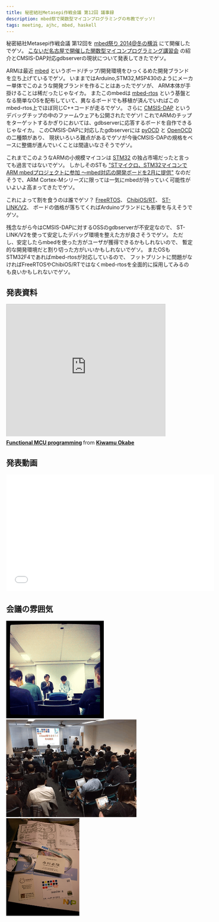 ```yaml
---
title: 秘密結社Metasepi作戦会議 第12回 議事録
description: mbed祭で関数型マイコンプログラミングの布教でゲッソ!
tags: meeting, ajhc, mbed, haskell
---
```


秘密結社Metasepi作戦会議 第12回を
[mbed祭り 2014@冬の横浜](http://atnd.org/events/46135#comments)
にて開催したでゲソ。
[こないだ名古屋で開催した関数型マイコンプログラミング講習会](2014-01-05-mbed_fp_0.html)
の紹介とCMSIS-DAP対応gdbserverの現状について発表してきたでゲソ。

ARMは最近
[mbed](http://mbed.org/handbook/)
というボード/チップ/開発環境をひっくるめた開発ブランドを立ち上げているでゲソ。
いままではArduino,STM32,MSP430のようにメーカー単体でこのような開発ブランドを作ることはあったでゲソが、
ARM本体が手掛けることは稀だったじゃなイカ。
またこのmbedは
[mbed-rtos](https://github.com/mbedmicro/mbed)
という基盤となる簡単なOSを配布していて、異なるボードでも移植が済んでいればこのmbed-rtos上でほぼ同じC++コードが走るでゲソ。
さらに [CMSIS-DAP](https://github.com/mbedmicro/CMSIS-DAP) というデバッグチップの中のファームウェアも公開されたでゲソ!
これでARMのチップをターゲットするかぎりにおいては、gdbserverに応答するボードを自作できるじゃなイカ。
このCMSIS-DAPに対応したgdbserverには
[pyOCD](https://github.com/mbedmicro/pyOCD) と [OpenOCD](http://openocd.sourceforge.net/) の二種類があり、
現状いろいろ難点があるでゲソが今後CMSIS-DAPの規格をベースに整備が進んでいくことは間違いなさそうでゲソ。

これまでこのようなARMの小規模マイコンは
[STM32](http://www.st.com/web/jp/jp/catalog/mmc/FM141/SC1169)
の独占市場だったと言っても過言ではないでゲソ。
しかしそのSTも
["STマイクロ、STM32マイコンでARM mbedプロジェクトに参加 ～mbed対応の開発ボードを2月に提供"](http://pc.watch.impress.co.jp/docs/news/20131224_628778.html)
なのだそうで、ARM Cortex-Mシリーズに限っては一気にmbedが持っていく可能性がいよいよ高まってきたでゲソ。

これによって割を食うのは誰でゲソ？
[FreeRTOS](http://www.freertos.org/)、
[ChibiOS/RT](http://www.chibios.org/dokuwiki/doku.php)、
[ST-LINK/V2](http://www.st-japan.co.jp/web/jp/catalog/tools/PF251168)、
ボードの価格が落ちてくればArduinoブランドにも影響を与えそうでゲソ。

残念ながら今はCMSIS-DAPに対するOSSのgdbserverが不安定なので、
ST-LINK/V2を使って安定したデバッグ環境を整えた方が良さそうでゲソ。
ただし、安定したらmbedを使った方がユーザが獲得できるかもしれないので、
暫定的な開発環境だと割り切った方がいいかもしれないでゲソ。
またOSもSTM32F4であればmbed-rtosが対応しているので、
フットプリントに問題がなければFreeRTOSやChibiOS/RTではなくmbed-rtosを全面的に採用してみるのも良いかもしれないでゲソ。

## 発表資料

<iframe src="http://www.slideshare.net/slideshow/embed_code/30152773" width="427" height="356" frameborder="0" marginwidth="0" marginheight="0" scrolling="no" style="border:1px solid #CCC;border-width:1px 1px 0;margin-bottom:5px" allowfullscreen> </iframe> <div style="margin-bottom:5px"> <strong> <a href="https://www.slideshare.net/master_q/20140118-mbed-fest2014yokohama" title="Functional MCU programming" target="_blank">Functional MCU programming</a> </strong> from <strong><a href="http://www.slideshare.net/master_q" target="_blank">Kiwamu Okabe</a></strong> </div>

## 発表動画

<iframe width="560" height="315" src="//www.youtube.com/embed/XGlKlDtpOs0" frameborder="0" allowfullscreen></iframe>

## 会議の雰囲気

![](/img/20140118_mbed_fest_1.png)
![](/img/20140118_mbed_fest_2.png)
![](/img/20140118_mbed_fest_4.png)
